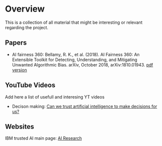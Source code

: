 # Overview

This is a collection of all material that might be interesting or relevant regarding the project.

## Papers

* AI fairness 360: Bellamy, R. K., et al. (2018). AI Fairness 360: An Extensible Toolkit for Detecting, Understanding,
and Mitigating Unwanted Algorithmic Bias. arXiv, October 2018, arXiv:1810.01943. [pdf version](https://arxiv.org/pdf/1810.01943.pdf)

## YouTube Videos

Add here a list of usefull and interesing YT videos

* Decison making: [Can we trust artificial intelligence to make decisions for us?](https://www.youtube.com/watch?v=54Bkh80vk-M)

## Websites

IBM trusted AI main page: [AI Research](]https://www.research.ibm.com/artificial-intelligence/trusted-ai/#)


